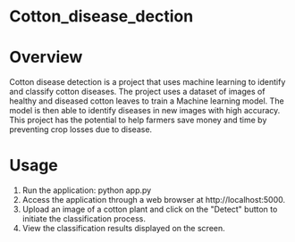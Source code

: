 # Cotton_disease_dection
# Overview
Cotton disease detection is a project that uses machine learning to identify and classify cotton diseases. The project uses a dataset of images of healthy and diseased cotton leaves to train a Machine learning model. The model is then able to identify diseases in new images with high accuracy. This project has the potential to help farmers save money and time by preventing crop losses due to disease.
# Usage
1. Run the application:
   python app.py
2. Access the application through a web browser at http://localhost:5000.
3. Upload an image of a cotton plant and click on the "Detect" button to initiate the classification process.
4. View the classification results displayed on the screen.
